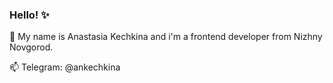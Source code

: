 ### Hello! ✨

<!--
**ankechkina/ankechkina** is a ✨ _special_ ✨ repository because its `README.md` (this file) appears on your GitHub profile.

Here are some ideas to get you started:

- 🔭 I’m currently working on ...
- 🌱 I’m currently learning ...
- 👯 I’m looking to collaborate on ...
- 🤔 I’m looking for help with ...
- 💬 Ask me about ...
- 📫 How to reach me: ...
- 😄 Pronouns: ...
- ⚡ Fun fact: ...
-->

:cherry_blossom: My name is Anastasia Kechkina and i'm a frontend developer from Nizhny Novgorod.

📫 Telegram: @ankechkina
